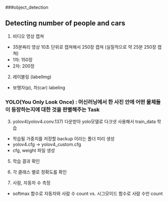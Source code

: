 ###object_detection
## Detecting number of people and cars

1. 비디오 영상 캡쳐
  - 35분짜리 영상 10초 단위로 캡쳐해서 250장 캡쳐 (실질적으로 약 25분 250장 캡쳐)
  - 1차: 150장
  - 2차: 200장
  
2. 레이블링 (labelImg)
  - 보행자(p), 차(car) labeling


### YOLO(You Only Look Once) : 머신러닝에서 한 사진 안에 어떤 물체들이 등장하는지에 대한 것을 판별해주는 Task
3. yolov4(yolov4.conv.137) 다운받아 yolo모델로 다크넷 사용해서 train_data 학습
-  학습될 가중치를 저장할 backup 이라는 폴더 미리 생성
-  yolov4.cfg -> yolov4_custom.cfg 
- cfg, weight 파일 생성

5. 학습 결과 확인


6. 각 클래스 별로 정확도를 확인
  
  
7. 사람, 자동차 수 측정
  - softmax 함수로 자동차와 사람 수 count  vs. 시그모이드 함수로 사람 수만 count
